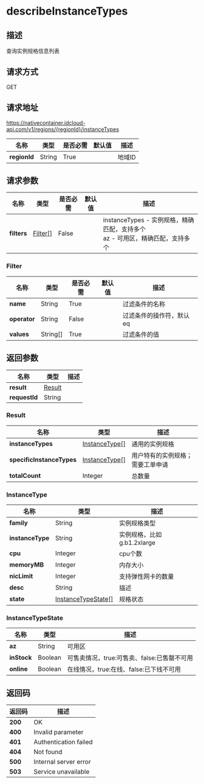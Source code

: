 # describeInstanceTypes


## 描述
查询实例规格信息列表


## 请求方式
GET

## 请求地址
https://nativecontainer.jdcloud-api.com/v1/regions/{regionId}/instanceTypes

|名称|类型|是否必需|默认值|描述|
|---|---|---|---|---|
|**regionId**|String|True| |地域ID|

## 请求参数
|名称|类型|是否必需|默认值|描述|
|---|---|---|---|---|
|**filters**|[Filter[]](describeinstancetypes#filter)|False| |instanceTypes - 实例规格，精确匹配，支持多个<br>az - 可用区，精确匹配，支持多个<br>|

### <div id="filter">Filter</div>
|名称|类型|是否必需|默认值|描述|
|---|---|---|---|---|
|**name**|String|True| |过滤条件的名称|
|**operator**|String|False| |过滤条件的操作符，默认eq|
|**values**|String[]|True| |过滤条件的值|

## 返回参数
|名称|类型|描述|
|---|---|---|
|**result**|[Result](describeinstancetypes#result)| |
|**requestId**|String| |

### <div id="result">Result</div>
|名称|类型|描述|
|---|---|---|
|**instanceTypes**|[InstanceType[]](describeinstancetypes#instancetype)|通用的实例规格|
|**specificInstanceTypes**|[InstanceType[]](describeinstancetypes#instancetype)|用户特有的实例规格；需要工单申请|
|**totalCount**|Integer|总数量|
### <div id="instancetype">InstanceType</div>
|名称|类型|描述|
|---|---|---|
|**family**|String|实例规格类型|
|**instanceType**|String|实例规格，比如g.b1.2xlarge|
|**cpu**|Integer|cpu个数|
|**memoryMB**|Integer|内存大小|
|**nicLimit**|Integer|支持弹性网卡的数量|
|**desc**|String|描述|
|**state**|[InstanceTypeState[]](describeinstancetypes#instancetypestate)|规格状态|
### <div id="instancetypestate">InstanceTypeState</div>
|名称|类型|描述|
|---|---|---|
|**az**|String|可用区|
|**inStock**|Boolean|可售卖情况，true:可售卖、false:已售罄不可用|
|**online**|Boolean|在线情况，true:在线、false:已下线不可用|

## 返回码
|返回码|描述|
|---|---|
|**200**|OK|
|**400**|Invalid parameter|
|**401**|Authentication failed|
|**404**|Not found|
|**500**|Internal server error|
|**503**|Service unavailable|
